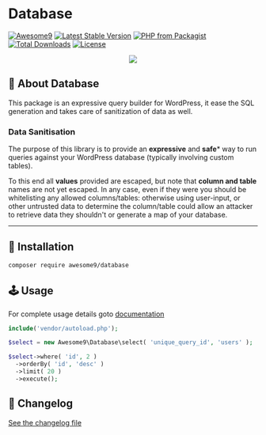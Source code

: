 # Database

[![Awesome9](https://img.shields.io/badge/Awesome-9-brightgreen)](https://awesome9.co)
[![Latest Stable Version](https://poser.pugx.org/awesome9/database/v/stable)](https://packagist.org/packages/awesome9/database)
[![PHP from Packagist](https://img.shields.io/packagist/php-v/awesome9/database.svg)](https://packagist.org/packages/awesome9/database)
[![Total Downloads](https://poser.pugx.org/awesome9/database/downloads)](https://packagist.org/packages/awesome9/database)
[![License](https://poser.pugx.org/awesome9/database/license)](https://packagist.org/packages/awesome9/database)

<p align="center">
	<img src="https://img.icons8.com/nolan/256/database.png"/>
</p>

## 📃 About Database

This package is an expressive query builder for WordPress, it ease the SQL generation and takes care of sanitization of data as well.

### Data Sanitisation

The purpose of this library is to provide an **expressive** and **safe*** way
to run queries against your WordPress database (typically involving custom tables).

To this end all **values** provided are escaped, but note that **column and table**
names are not yet escaped. In any case, even if they were you should be whitelisting
any allowed columns/tables: otherwise using user-input, or other untrusted data to
determine the column/table could allow an attacker to retrieve data they shouldn't
or generate a map of your database.

---

## 💾 Installation

``` bash
composer require awesome9/database
```

## 🕹 Usage

For complete usage details goto [documentation](https://github.com/AwesomeNine/Database/wiki)

```php
include('vendor/autoload.php');

$select = new Awesome9\Database\select( 'unique_query_id', 'users' );

$select->where( 'id', 2 )
  ->orderBy( 'id', 'desc' )
  ->limit( 20 )
  ->execute();
```

## 📖 Changelog

[See the changelog file](./CHANGELOG.md)

